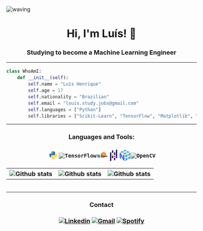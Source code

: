  ![waving](https://capsule-render.vercel.app/api?type=waving&height=200&text=Luís%20Henrique&fontAlignY=40&color=0:00c8ff,100:1467ff,ffcff&fontColor=fff)

<h1 align="center">Hi, I'm Luís! 👋</h1>
<h3 align="center">Studying to become a Machine Learning Engineer</h3>

----

```python
class WhoAmI:
    def __init__(self):
        self.name = "Luís Henrique"
        self.age = 17
        self.nationality = "Brazilian"
        self.email = "louis.study.jobs@gmail.com"
        self.languages = ["Python"]
        self.libraries = ["Scikit-Learn", "TensorFlow", "Matplotlib", "Seaborn", "Pandas", "NumPy", "SpaCy", "OpenCV", "SciPy"]
```
----
  
<h3 align="center">Languages and Tools:<h3/>
<div align="center" style="display: flex; flex-wrap: wrap; justify-content: center; align-items: center;">
<code><img
    height="30"
    src="https://raw.githubusercontent.com/github/explore/80688e429a7d4ef2fca1e82350fe8e3517d3494d/topics/python/python.png"
    alt="Python"/></code>
<code><img
    height="30"
    src="https://www.vectorlogo.zone/logos/tensorflow/tensorflow-icon.svg"
    alt="TensorFlow"/></code>
<code><img
    height="30"
    src="https://raw.githubusercontent.com/github/explore/80688e429a7d4ef2fca1e82350fe8e3517d3494d/topics/scikit-learn/scikit-learn.png"
    alt="Scikit-Learn"/></code>
<code><img
    height="30"
    src="https://raw.githubusercontent.com/devicons/devicon/2ae2a900d2f041da66e950e4d48052658d850630/icons/pandas/pandas-original.svg"
    alt="Pandas"/></code>
 <code><img
    height="30"
    src="https://raw.githubusercontent.com/devicons/devicon/2ae2a900d2f041da66e950e4d48052658d850630/icons/numpy/numpy-original.svg"
    alt="Pandas"/></code>
<code><img
    height="30"
    src="https://www.vectorlogo.zone/logos/opencv/opencv-icon.svg"
    alt="OpenCV"/></code>

----

<table>
    <tr>
        <td align="center">
            <img
                align="center"
                src="https://github-readme-stats.vercel.app/api/top-langs?username=louuispy&show_icons=true&locale=en&layout=compact&theme=github_dark_dimmed"
                alt="Github stats"
            />
        </td>
        <td align="center">
            <img
                align="center"
                src="https://github-readme-stats.vercel.app/api?username=louuispy&show_icons=true&locale=en&theme=github_dark_dimmed" alt="Github stats"
            />
        </td>
        <td align="center">
            <img
                align="center"
                src="https://github-readme-streak-stats.herokuapp.com/?user=louuispy&theme=github_dark_dimmed"
                alt="Github stats"
            />
        </td>
    </tr>
</table>

 
</div>

----

<h3 align="center">Contact<h3>
<div align="center">

[![Linkedin](https://img.shields.io/badge/LinkedIn-0077B5?style=for-the-badge&logo=linkedin&logoColor=white
)](https://www.linkedin.com/in/luishenrique-ia/)
[![Gmail](https://img.shields.io/badge/Gmail-D14836?style=for-the-badge&logo=gmail&logoColor=white
)](mailto:louis.study.jobs.t.2018@gmail.com)
[![Spotify](https://img.shields.io/badge/Spotify-1ED760?&style=for-the-badge&logo=spotify&logoColor=white
)](https://open.spotify.com/user/317bcbkfok4hrzsp4zp4lg2yhi4y?si=4fc386b3717d4469)

</div>
